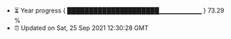 - ⏳ Year progress { █████████████████████▁▁▁▁▁▁▁▁▁ } 73.29 %
- ⏰ Updated on Sat, 25 Sep 2021 12:30:28 GMT

